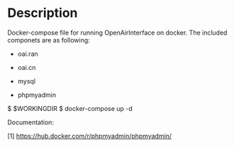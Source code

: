 # Description

Docker-compose file for running OpenAirInterface on docker. The included componets are as following:

- oai.ran

- oai.cn

- mysql

- phpmyadmin

$ $WORKINGDIR
$ docker-compose up -d 



Documentation: 

[1] https://hub.docker.com/r/phpmyadmin/phpmyadmin/
